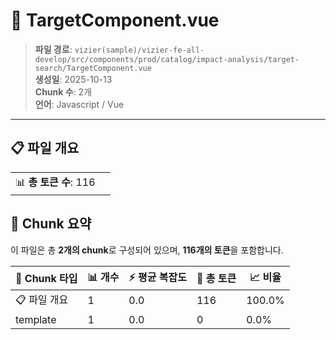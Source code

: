 # 📄 TargetComponent.vue

> **파일 경로**: `vizier(sample)/vizier-fe-all-develop/src/components/prod/catalog/impact-analysis/target-search/TargetComponent.vue`  
> **생성일**: 2025-10-13  
> **Chunk 수**: 2개  
> **언어**: Javascript / Vue
---


## 📋 파일 개요

| | |
|--|--|
| 📊 **총 토큰 수**: 116 |  |






## 🧩 Chunk 요약

이 파일은 총 **2개의 chunk**로 구성되어 있으며, **116개의 토큰**을 포함합니다.

| 🧩 Chunk 타입 | 📊 개수 | ⚡ 평균 복잡도 | 📝 총 토큰 | 📈 비율 |
|---------------|--------|-------------|----------|--------|
| 📋 파일 개요 | 1 | 0.0 | 116 | 100.0% |
| template | 1 | 0.0 | 0 | 0.0% |


